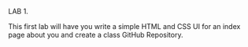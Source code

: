 LAB 1.

This first lab will have you write a simple HTML and CSS UI for an index page about you and
create a class GitHub Repository.

